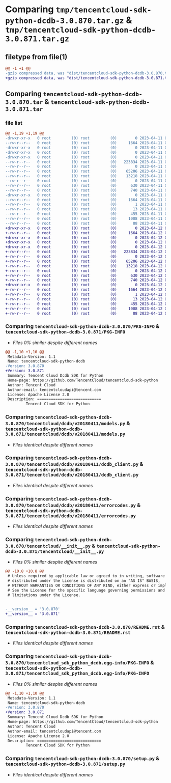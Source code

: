# Comparing `tmp/tencentcloud-sdk-python-dcdb-3.0.870.tar.gz` & `tmp/tencentcloud-sdk-python-dcdb-3.0.871.tar.gz`

## filetype from file(1)

```diff
@@ -1 +1 @@
-gzip compressed data, was "dist/tencentcloud-sdk-python-dcdb-3.0.870.tar", last modified: Tue Apr 11 03:33:46 2023, max compression
+gzip compressed data, was "dist/tencentcloud-sdk-python-dcdb-3.0.871.tar", last modified: Wed Apr 12 00:22:36 2023, max compression
```

## Comparing `tencentcloud-sdk-python-dcdb-3.0.870.tar` & `tencentcloud-sdk-python-dcdb-3.0.871.tar`

### file list

```diff
@@ -1,19 +1,19 @@
-drwxr-xr-x   0 root         (0) root         (0)        0 2023-04-11 03:33:46.000000 tencentcloud-sdk-python-dcdb-3.0.870/
--rw-r--r--   0 root         (0) root         (0)     1664 2023-04-11 03:33:46.000000 tencentcloud-sdk-python-dcdb-3.0.870/PKG-INFO
-drwxr-xr-x   0 root         (0) root         (0)        0 2023-04-11 03:33:46.000000 tencentcloud-sdk-python-dcdb-3.0.870/tencentcloud/
-drwxr-xr-x   0 root         (0) root         (0)        0 2023-04-11 03:33:46.000000 tencentcloud-sdk-python-dcdb-3.0.870/tencentcloud/dcdb/
-drwxr-xr-x   0 root         (0) root         (0)        0 2023-04-11 03:33:46.000000 tencentcloud-sdk-python-dcdb-3.0.870/tencentcloud/dcdb/v20180411/
--rw-r--r--   0 root         (0) root         (0)   223834 2023-04-11 03:33:46.000000 tencentcloud-sdk-python-dcdb-3.0.870/tencentcloud/dcdb/v20180411/models.py
--rw-r--r--   0 root         (0) root         (0)        0 2023-04-11 03:33:46.000000 tencentcloud-sdk-python-dcdb-3.0.870/tencentcloud/dcdb/v20180411/__init__.py
--rw-r--r--   0 root         (0) root         (0)    65206 2023-04-11 03:33:46.000000 tencentcloud-sdk-python-dcdb-3.0.870/tencentcloud/dcdb/v20180411/dcdb_client.py
--rw-r--r--   0 root         (0) root         (0)    13218 2023-04-11 03:33:46.000000 tencentcloud-sdk-python-dcdb-3.0.870/tencentcloud/dcdb/v20180411/errorcodes.py
--rw-r--r--   0 root         (0) root         (0)        0 2023-04-11 03:33:46.000000 tencentcloud-sdk-python-dcdb-3.0.870/tencentcloud/dcdb/__init__.py
--rw-r--r--   0 root         (0) root         (0)      630 2023-04-11 03:33:46.000000 tencentcloud-sdk-python-dcdb-3.0.870/tencentcloud/__init__.py
--rw-r--r--   0 root         (0) root         (0)      740 2023-04-11 03:33:46.000000 tencentcloud-sdk-python-dcdb-3.0.870/README.rst
-drwxr-xr-x   0 root         (0) root         (0)        0 2023-04-11 03:33:46.000000 tencentcloud-sdk-python-dcdb-3.0.870/tencentcloud_sdk_python_dcdb.egg-info/
--rw-r--r--   0 root         (0) root         (0)     1664 2023-04-11 03:33:46.000000 tencentcloud-sdk-python-dcdb-3.0.870/tencentcloud_sdk_python_dcdb.egg-info/PKG-INFO
--rw-r--r--   0 root         (0) root         (0)        1 2023-04-11 03:33:46.000000 tencentcloud-sdk-python-dcdb-3.0.870/tencentcloud_sdk_python_dcdb.egg-info/dependency_links.txt
--rw-r--r--   0 root         (0) root         (0)       13 2023-04-11 03:33:46.000000 tencentcloud-sdk-python-dcdb-3.0.870/tencentcloud_sdk_python_dcdb.egg-info/top_level.txt
--rw-r--r--   0 root         (0) root         (0)      455 2023-04-11 03:33:46.000000 tencentcloud-sdk-python-dcdb-3.0.870/tencentcloud_sdk_python_dcdb.egg-info/SOURCES.txt
--rw-r--r--   0 root         (0) root         (0)     1008 2023-04-11 03:33:46.000000 tencentcloud-sdk-python-dcdb-3.0.870/setup.py
--rw-r--r--   0 root         (0) root         (0)       88 2023-04-11 03:33:46.000000 tencentcloud-sdk-python-dcdb-3.0.870/setup.cfg
+drwxr-xr-x   0 root         (0) root         (0)        0 2023-04-12 00:22:36.000000 tencentcloud-sdk-python-dcdb-3.0.871/
+-rw-r--r--   0 root         (0) root         (0)     1664 2023-04-12 00:22:36.000000 tencentcloud-sdk-python-dcdb-3.0.871/PKG-INFO
+drwxr-xr-x   0 root         (0) root         (0)        0 2023-04-12 00:22:36.000000 tencentcloud-sdk-python-dcdb-3.0.871/tencentcloud/
+drwxr-xr-x   0 root         (0) root         (0)        0 2023-04-12 00:22:36.000000 tencentcloud-sdk-python-dcdb-3.0.871/tencentcloud/dcdb/
+drwxr-xr-x   0 root         (0) root         (0)        0 2023-04-12 00:22:36.000000 tencentcloud-sdk-python-dcdb-3.0.871/tencentcloud/dcdb/v20180411/
+-rw-r--r--   0 root         (0) root         (0)   223834 2023-04-12 00:22:36.000000 tencentcloud-sdk-python-dcdb-3.0.871/tencentcloud/dcdb/v20180411/models.py
+-rw-r--r--   0 root         (0) root         (0)        0 2023-04-12 00:22:36.000000 tencentcloud-sdk-python-dcdb-3.0.871/tencentcloud/dcdb/v20180411/__init__.py
+-rw-r--r--   0 root         (0) root         (0)    65206 2023-04-12 00:22:36.000000 tencentcloud-sdk-python-dcdb-3.0.871/tencentcloud/dcdb/v20180411/dcdb_client.py
+-rw-r--r--   0 root         (0) root         (0)    13218 2023-04-12 00:22:36.000000 tencentcloud-sdk-python-dcdb-3.0.871/tencentcloud/dcdb/v20180411/errorcodes.py
+-rw-r--r--   0 root         (0) root         (0)        0 2023-04-12 00:22:36.000000 tencentcloud-sdk-python-dcdb-3.0.871/tencentcloud/dcdb/__init__.py
+-rw-r--r--   0 root         (0) root         (0)      630 2023-04-12 00:22:36.000000 tencentcloud-sdk-python-dcdb-3.0.871/tencentcloud/__init__.py
+-rw-r--r--   0 root         (0) root         (0)      740 2023-04-12 00:22:36.000000 tencentcloud-sdk-python-dcdb-3.0.871/README.rst
+drwxr-xr-x   0 root         (0) root         (0)        0 2023-04-12 00:22:36.000000 tencentcloud-sdk-python-dcdb-3.0.871/tencentcloud_sdk_python_dcdb.egg-info/
+-rw-r--r--   0 root         (0) root         (0)     1664 2023-04-12 00:22:36.000000 tencentcloud-sdk-python-dcdb-3.0.871/tencentcloud_sdk_python_dcdb.egg-info/PKG-INFO
+-rw-r--r--   0 root         (0) root         (0)        1 2023-04-12 00:22:36.000000 tencentcloud-sdk-python-dcdb-3.0.871/tencentcloud_sdk_python_dcdb.egg-info/dependency_links.txt
+-rw-r--r--   0 root         (0) root         (0)       13 2023-04-12 00:22:36.000000 tencentcloud-sdk-python-dcdb-3.0.871/tencentcloud_sdk_python_dcdb.egg-info/top_level.txt
+-rw-r--r--   0 root         (0) root         (0)      455 2023-04-12 00:22:36.000000 tencentcloud-sdk-python-dcdb-3.0.871/tencentcloud_sdk_python_dcdb.egg-info/SOURCES.txt
+-rw-r--r--   0 root         (0) root         (0)     1008 2023-04-12 00:22:36.000000 tencentcloud-sdk-python-dcdb-3.0.871/setup.py
+-rw-r--r--   0 root         (0) root         (0)       88 2023-04-12 00:22:36.000000 tencentcloud-sdk-python-dcdb-3.0.871/setup.cfg
```

### Comparing `tencentcloud-sdk-python-dcdb-3.0.870/PKG-INFO` & `tencentcloud-sdk-python-dcdb-3.0.871/PKG-INFO`

 * *Files 0% similar despite different names*

```diff
@@ -1,10 +1,10 @@
 Metadata-Version: 1.1
 Name: tencentcloud-sdk-python-dcdb
-Version: 3.0.870
+Version: 3.0.871
 Summary: Tencent Cloud Dcdb SDK for Python
 Home-page: https://github.com/TencentCloud/tencentcloud-sdk-python
 Author: Tencent Cloud
 Author-email: tencentcloudapi@tencent.com
 License: Apache License 2.0
 Description: ============================
         Tencent Cloud SDK for Python
```

### Comparing `tencentcloud-sdk-python-dcdb-3.0.870/tencentcloud/dcdb/v20180411/models.py` & `tencentcloud-sdk-python-dcdb-3.0.871/tencentcloud/dcdb/v20180411/models.py`

 * *Files identical despite different names*

### Comparing `tencentcloud-sdk-python-dcdb-3.0.870/tencentcloud/dcdb/v20180411/dcdb_client.py` & `tencentcloud-sdk-python-dcdb-3.0.871/tencentcloud/dcdb/v20180411/dcdb_client.py`

 * *Files identical despite different names*

### Comparing `tencentcloud-sdk-python-dcdb-3.0.870/tencentcloud/dcdb/v20180411/errorcodes.py` & `tencentcloud-sdk-python-dcdb-3.0.871/tencentcloud/dcdb/v20180411/errorcodes.py`

 * *Files identical despite different names*

### Comparing `tencentcloud-sdk-python-dcdb-3.0.870/tencentcloud/__init__.py` & `tencentcloud-sdk-python-dcdb-3.0.871/tencentcloud/__init__.py`

 * *Files 0% similar despite different names*

```diff
@@ -10,8 +10,8 @@
 # Unless required by applicable law or agreed to in writing, software
 # distributed under the License is distributed on an "AS IS" BASIS,
 # WITHOUT WARRANTIES OR CONDITIONS OF ANY KIND, either express or implied.
 # See the License for the specific language governing permissions and
 # limitations under the License.
 
 
-__version__ = '3.0.870'
+__version__ = '3.0.871'
```

### Comparing `tencentcloud-sdk-python-dcdb-3.0.870/README.rst` & `tencentcloud-sdk-python-dcdb-3.0.871/README.rst`

 * *Files identical despite different names*

### Comparing `tencentcloud-sdk-python-dcdb-3.0.870/tencentcloud_sdk_python_dcdb.egg-info/PKG-INFO` & `tencentcloud-sdk-python-dcdb-3.0.871/tencentcloud_sdk_python_dcdb.egg-info/PKG-INFO`

 * *Files 0% similar despite different names*

```diff
@@ -1,10 +1,10 @@
 Metadata-Version: 1.1
 Name: tencentcloud-sdk-python-dcdb
-Version: 3.0.870
+Version: 3.0.871
 Summary: Tencent Cloud Dcdb SDK for Python
 Home-page: https://github.com/TencentCloud/tencentcloud-sdk-python
 Author: Tencent Cloud
 Author-email: tencentcloudapi@tencent.com
 License: Apache License 2.0
 Description: ============================
         Tencent Cloud SDK for Python
```

### Comparing `tencentcloud-sdk-python-dcdb-3.0.870/setup.py` & `tencentcloud-sdk-python-dcdb-3.0.871/setup.py`

 * *Files identical despite different names*

